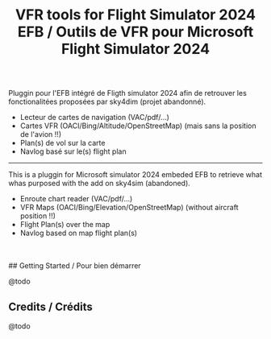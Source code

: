 # <p align="center">VFR tools for Flight Simulator 2024 EFB / Outils de VFR pour Microsoft Flight Simulator 2024</p>
<br>
<br>
Pluggin pour l'EFB intégré de Fligth simulator 2024 afin de retrouver les fonctionalitées proposées par sky4dim (projet abandonné).

- Lecteur de cartes de navigation (VAC/pdf/...)
- Cartes VFR (OACI/Bing/Altitude/OpenStreetMap) (mais sans la position de l'avion !!)
- Plan(s) de vol sur la carte
- Navlog basé sur le(s) flight plan
___
This is a pluggin for Microsoft simulator 2024 embeded EFB to retrieve what whas purposed with the add on sky4sim (abandoned).

- Enroute chart reader (VAC/pdf/...)
- VFR Maps (OACI/Bing/Elevation/OpenStreetMap) (without aircraft position !!)
- Flight Plan(s) over the map
- Navlog based on map flight plan(s)
<br>
<br>
## Getting Started / Pour bien démarrer

@todo

## Credits / Crédits

@todo